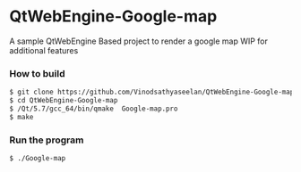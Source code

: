 # QtWebEngine-Google-map
A sample QtWebEngine Based project to render a google map
WIP for additional features

### How to build

```sh
$ git clone https://github.com/Vinodsathyaseelan/QtWebEngine-Google-map.git
$ cd QtWebEngine-Google-map 
$ /Qt/5.7/gcc_64/bin/qmake  Google-map.pro 
$ make
```
### Run the program
```sh
$ ./Google-map 
```
